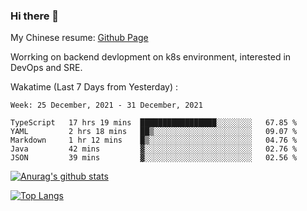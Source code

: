 ### Hi there 👋

My Chinese resume: [Github Page](https://spencercjh.github.io/resume/)

Worrking on backend devlopment on k8s environment, interested in DevOps and SRE.

Wakatime (Last 7 Days from Yesterday) :

<!--START_SECTION:waka-->
```text
Week: 25 December, 2021 - 31 December, 2021

TypeScript   17 hrs 19 mins  █████████████████░░░░░░░░   67.85 % 
YAML         2 hrs 18 mins   ██▒░░░░░░░░░░░░░░░░░░░░░░   09.07 % 
Markdown     1 hr 12 mins    █▒░░░░░░░░░░░░░░░░░░░░░░░   04.76 % 
Java         42 mins         ▓░░░░░░░░░░░░░░░░░░░░░░░░   02.76 % 
JSON         39 mins         ▓░░░░░░░░░░░░░░░░░░░░░░░░   02.56 % 
```
<!--END_SECTION:waka-->

[![Anurag's github stats](https://github-readme-stats.vercel.app/api?username=spencercjh&theme=tokyonight&show_icons=true)](https://github.com/anuraghazra/github-readme-stats)

[![Top Langs](https://github-readme-stats.vercel.app/api/top-langs/?username=spencercjh&layout=compact&theme=tokyonight)](https://github.com/anuraghazra/github-readme-stats)
